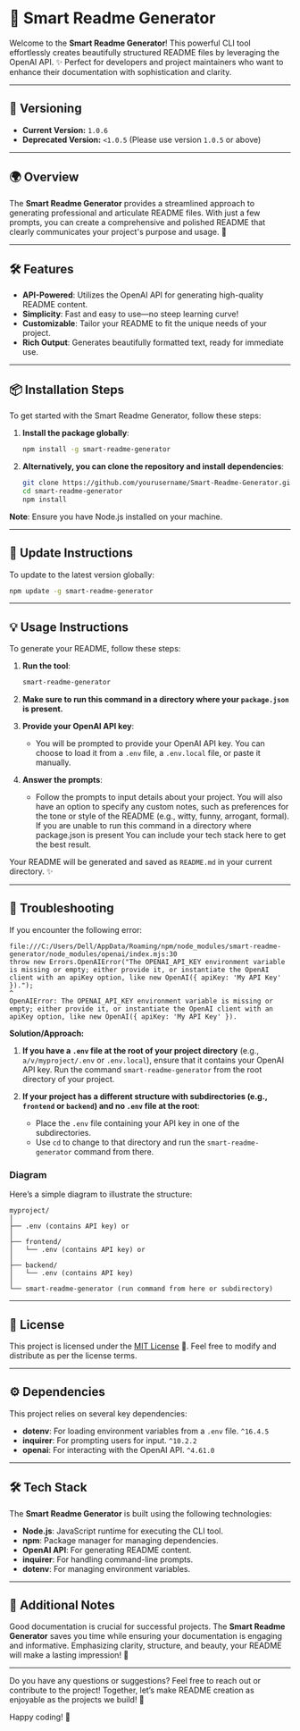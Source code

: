 # 📝 Smart Readme Generator

Welcome to the **Smart Readme Generator**! This powerful CLI tool effortlessly creates beautifully structured README files by leveraging the OpenAI API. ✨ Perfect for developers and project maintainers who want to enhance their documentation with sophistication and clarity.

---

## 📢 **Versioning**

- **Current Version:** `1.0.6`
- **Deprecated Version:** `<1.0.5` (Please use version `1.0.5` or above)

---

## 🌍 Overview

The **Smart Readme Generator** provides a streamlined approach to generating professional and articulate README files. With just a few prompts, you can create a comprehensive and polished README that clearly communicates your project's purpose and usage. 🎨

---

## 🛠️ Features

- **API-Powered**: Utilizes the OpenAI API for generating high-quality README content.
- **Simplicity**: Fast and easy to use—no steep learning curve!
- **Customizable**: Tailor your README to fit the unique needs of your project.
- **Rich Output**: Generates beautifully formatted text, ready for immediate use.

---

## 📦 Installation Steps

To get started with the Smart Readme Generator, follow these steps:

1. **Install the package globally**:

   ```bash
   npm install -g smart-readme-generator
   ```

2. **Alternatively, you can clone the repository and install dependencies**:

   ```bash
   git clone https://github.com/yourusername/Smart-Readme-Generator.git
   cd smart-readme-generator
   npm install
   ```

**Note**: Ensure you have Node.js installed on your machine.

---

## 🔄 Update Instructions

To update to the latest version globally:

```bash
npm update -g smart-readme-generator
```

---

## 💡 Usage Instructions

To generate your README, follow these steps:

1. **Run the tool**:

   ```bash
   smart-readme-generator
   ```

2. **Make sure to run this command in a directory where your `package.json` is present.**

3. **Provide your OpenAI API key**:

   - You will be prompted to provide your OpenAI API key. You can choose to load it from a `.env` file, a `.env.local` file, or paste it manually.

4. **Answer the prompts**:
   - Follow the prompts to input details about your project. You will also have an option to specify any custom notes, such as preferences for the tone or style of the README (e.g., witty, funny, arrogant, formal). If you are unable to run this command in a directory where package.json is present You can include your tech stack here to get the best result.

Your README will be generated and saved as `README.md` in your current directory. ✨

---

## 🚧 Troubleshooting

If you encounter the following error:

```
file:///C:/Users/Dell/AppData/Roaming/npm/node_modules/smart-readme-generator/node_modules/openai/index.mjs:30
throw new Errors.OpenAIError("The OPENAI_API_KEY environment variable is missing or empty; either provide it, or instantiate the OpenAI client with an apiKey option, like new OpenAI({ apiKey: 'My API Key' }).");
^
OpenAIError: The OPENAI_API_KEY environment variable is missing or empty; either provide it, or instantiate the OpenAI client with an apiKey option, like new OpenAI({ apiKey: 'My API Key' }).
```

**Solution/Approach:**

1. **If you have a `.env` file at the root of your project directory** (e.g., `a/v/myproject/.env` or `.env.local`), ensure that it contains your OpenAI API key. Run the command `smart-readme-generator` from the root directory of your project.

2. **If your project has a different structure with subdirectories (e.g., `frontend` or `backend`) and no `.env` file at the root**:
   - Place the `.env` file containing your API key in one of the subdirectories.
   - Use `cd` to change to that directory and run the `smart-readme-generator` command from there.

### Diagram

Here’s a simple diagram to illustrate the structure:

```
myproject/
│
├── .env (contains API key) or
│
├── frontend/
│   └── .env (contains API key) or
│
├── backend/
│   └── .env (contains API key)
│
└── smart-readme-generator (run command from here or subdirectory)
```

---

## 📄 License

This project is licensed under the [MIT License](https://opensource.org/licenses/MIT) 📝. Feel free to modify and distribute as per the license terms.

---

## ⚙️ Dependencies

This project relies on several key dependencies:

- **dotenv**: For loading environment variables from a `.env` file. `^16.4.5`
- **inquirer**: For prompting users for input. `^10.2.2`
- **openai**: For interacting with the OpenAI API. `^4.61.0`

---

## 🛠️ Tech Stack

The **Smart Readme Generator** is built using the following technologies:

- **Node.js**: JavaScript runtime for executing the CLI tool.
- **npm**: Package manager for managing dependencies.
- **OpenAI API**: For generating README content.
- **inquirer**: For handling command-line prompts.
- **dotenv**: For managing environment variables.

---

## 📖 Additional Notes

Good documentation is crucial for successful projects. The **Smart Readme Generator** saves you time while ensuring your documentation is engaging and informative. Emphasizing clarity, structure, and beauty, your README will make a lasting impression! 🌟

---

Do you have any questions or suggestions? Feel free to reach out or contribute to the project! Together, let’s make README creation as enjoyable as the projects we build! 💌

Happy coding! 🎉
